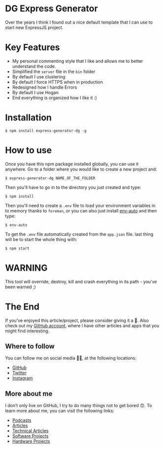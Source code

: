 # DG Express Generator

Over the years I think I found out a nice default template that I can use to start new ExpressJS project.

# Key Features

- My personal commenting style that I like and allows me to better understand the code.
- Simplified the `server` file in the `bin` folder
- By default I use clustering
- By default I force HTTPS when in production
- Redesigned how I handle Errors
- By default I use Hogan
- End everything is organized how I like it :)

# Installation

```
$ npm install express-generator-dg -g
```

# How to use

Once you have this npm package installed globally, you can use it anywhere. Go to a folder where you would like to create a new project and:

```
$ express-generator-dg NAME_OF_THE_FOLDER
```

Then you'll have to go in to the directory you just created and type:

```
$ npm install
```

Then you'll need to create a `.env` file to load your environment variables in to memory thanks to `foreman`, or you can also just install [env-auto](https://www.npmjs.com/package/env-auto) and then type:

```
$ env-auto
```

To get the `.env` file automatically created from the `app.json` file. last thing will be to start the whole thing with:

```
$ npm start
```

# WARNING

This tool will override, destroy, kill and crash everything in its path - you've been warned ;)

# The End

If you've enjoyed this article/project, please consider giving it a 🌟. Also check out my [GitHub account](https://github.com/davidgatti), where I have other articles and apps that you might find interesting.

## Where to follow

You can follow me on social media 🐙😇, at the following locations:

- [GitHub](https://github.com/davidgatti)
- [Twitter](https://twitter.com/dawidgatti)
- [Instagram](https://www.instagram.com/gattidavid/)

## More about me

I don’t only live on GitHub, I try to do many things not to get bored 🙃. To learn more about me, you can visit the following links:

- [Podcasts](http://david.gatti.pl/podcasts)
- [Articles](http://david.gatti.pl/articles)
- [Technical Articles](http://david.gatti.pl/technical_articles)
- [Software Projects](http://david.gatti.pl/software_projects)
- [Hardware Projects](http://david.gatti.pl/hardware_projects)

